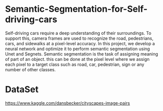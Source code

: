 # Semantic-Segmentation-for-Self-driving-cars
Self-driving cars require a deep understanding of their surroundings. To support this, camera frames are used to recognize the road, pedestrians, cars, and sidewalks at a pixel-level accuracy. In this project, we develop a neural network and optimize it to perform semantic segmentation using Unet and Segnets.
Semantic segmentation is the task of assigning meaning of part of an object. this can be done at the pixel level where we assign each pixel to a target class such as road, car, pedestrian, sign or any number of other classes.

# DataSet 
https://www.kaggle.com/dansbecker/cityscapes-image-pairs
